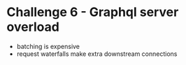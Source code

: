 # Challenge 6 - Graphql server overload

- batching is expensive
- request waterfalls make extra downstream connections
